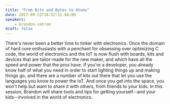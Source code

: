 ```yaml
---
title: "From Bits and Bytes to Atoms"
date: 2017-09-22T18:52:51-04:00
speakers:
    - brandon-satrom
draft: false
---
```


There's never been a better time to tinker with electronics. Once the domain of hard core enthusiasts with a penchant for obsessing over optimizing C code, the world of electronics and the IoT is now flush with boards, kits and devices that are tailor-made for the new maker, and which have all the speed and power that the pros have. If you're a developer, you already know half of what you need in order to start lighting things up and making things go, and there are a number of kits out there that let you use the languages you know to power the IoT. And once you get into the space, you won't help but want to share it with others, from friends to your kids. In this session, Brandon will share tools and tips for getting yourself--and your kids--involved in the world of electronics.